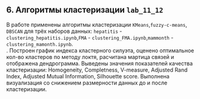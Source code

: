 ## 6. Алгоритмы кластеризации `lab_11_12`
В работе применены алгоритмы кластеризации `KMeans`,`fuzzy-c-means`,
`DBSCAN` для трёх наборов данных: `hepatitis` - `clustering_hepatitis.ipynb`,`FMA` - `clustering_FMA.ipynb`,`mammonth` - `clustering_mamonth.ipynb`. <br>.
Построен график индекса кластерного силуэта, оценено оптимальное кол-во кластеров по методу локтя,
расчитана мартица связей и отображена дендрограмма.
Выведены значения показателей качества кластеризации: Homogeneity, Completness, V-measure,
Adjusted Rand Index, Adjusted Mutual Information, Silhouette score.
Выполнена визуализация со снижением размерности данных до и после кластеризации.